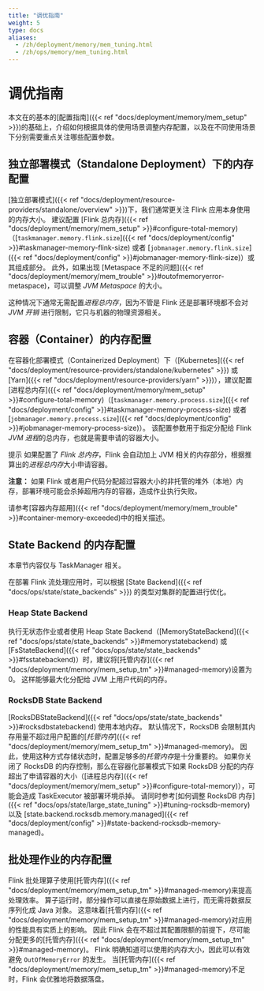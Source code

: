 ```yaml
---
title: "调优指南"
weight: 5
type: docs
aliases:
  - /zh/deployment/memory/mem_tuning.html
  - /zh/ops/memory/mem_tuning.html
---
```

<!--
Licensed to the Apache Software Foundation (ASF) under one
or more contributor license agreements.  See the NOTICE file
distributed with this work for additional information
regarding copyright ownership.  The ASF licenses this file
to you under the Apache License, Version 2.0 (the
"License"); you may not use this file except in compliance
with the License.  You may obtain a copy of the License at

  http://www.apache.org/licenses/LICENSE-2.0

Unless required by applicable law or agreed to in writing,
software distributed under the License is distributed on an
"AS IS" BASIS, WITHOUT WARRANTIES OR CONDITIONS OF ANY
KIND, either express or implied.  See the License for the
specific language governing permissions and limitations
under the License.
-->

# 调优指南

本文在的基本的[配置指南]({{< ref "docs/deployment/memory/mem_setup" >}})的基础上，介绍如何根据具体的使用场景调整内存配置，以及在不同使用场景下分别需要重点关注哪些配置参数。

<a name="configure-memory-for-standalone-deployment" />

## 独立部署模式（Standalone Deployment）下的内存配置

[独立部署模式]({{< ref "docs/deployment/resource-providers/standalone/overview" >}})下，我们通常更关注 Flink 应用本身使用的内存大小。
建议配置 [Flink 总内存]({{< ref "docs/deployment/memory/mem_setup" >}}#configure-total-memory)（[`taskmanager.memory.flink.size`]({{< ref "docs/deployment/config" >}}#taskmanager-memory-flink-size) 或者 [`jobmanager.memory.flink.size`]({{< ref "docs/deployment/config" >}}#jobmanager-memory-flink-size)）或其组成部分。
此外，如果出现 [Metaspace 不足的问题]({{< ref "docs/deployment/memory/mem_trouble" >}}#outofmemoryerror-metaspace)，可以调整 *JVM Metaspace* 的大小。

这种情况下通常无需配置*进程总内存*，因为不管是 Flink 还是部署环境都不会对 *JVM 开销* 进行限制，它只与机器的物理资源相关。

<a name="configure-memory-for-containers" />

## 容器（Container）的内存配置

在容器化部署模式（Containerized Deployment）下（[Kubernetes]({{< ref "docs/deployment/resource-providers/standalone/kubernetes" >}}) 或 [Yarn]({{< ref "docs/deployment/resource-providers/yarn" >}})），建议配置[进程总内存]({{< ref "docs/deployment/memory/mem_setup" >}}#configure-total-memory)（[`taskmanager.memory.process.size`]({{< ref "docs/deployment/config" >}}#taskmanager-memory-process-size) 或者 [`jobmanager.memory.process.size`]({{< ref "docs/deployment/config" >}}#jobmanager-memory-process-size)）。
该配置参数用于指定分配给 Flink *JVM 进程*的总内存，也就是需要申请的容器大小。

<span class="label label-info">提示</span>
如果配置了 *Flink 总内存*，Flink 会自动加上 JVM 相关的内存部分，根据推算出的*进程总内存*大小申请容器。

<div class="alert alert-warning">
  <strong>注意：</strong> 如果 Flink 或者用户代码分配超过容器大小的非托管的堆外（本地）内存，部署环境可能会杀掉超用内存的容器，造成作业执行失败。
</div>

请参考[容器内存超用]({{< ref "docs/deployment/memory/mem_trouble" >}}#container-memory-exceeded)中的相关描述。

<a name="configure-memory-for-state-backends" />

## State Backend 的内存配置

本章节内容仅与 TaskManager 相关。

在部署 Flink 流处理应用时，可以根据 [State Backend]({{< ref "docs/ops/state/state_backends" >}}) 的类型对集群的配置进行优化。

### Heap State Backend

执行无状态作业或者使用 Heap State Backend（[MemoryStateBackend]({{< ref "docs/ops/state/state_backends" >}}#memorystatebackend)
或 [FsStateBackend]({{< ref "docs/ops/state/state_backends" >}}#fsstatebackend)）时，建议将[托管内存]({{< ref "docs/deployment/memory/mem_setup_tm" >}}#managed-memory)设置为 0。
这样能够最大化分配给 JVM 上用户代码的内存。

### RocksDB State Backend

[RocksDBStateBackend]({{< ref "docs/ops/state/state_backends" >}}#rocksdbstatebackend) 使用本地内存。
默认情况下，RocksDB 会限制其内存用量不超过用户配置的[*托管内存*]({{< ref "docs/deployment/memory/mem_setup_tm" >}}#managed-memory)。
因此，使用这种方式存储状态时，配置足够多的*托管内存*是十分重要的。
如果你关闭了 RocksDB 的内存控制，那么在容器化部署模式下如果 RocksDB 分配的内存超出了申请容器的大小（[进程总内存]({{< ref "docs/deployment/memory/mem_setup" >}}#configure-total-memory)），可能会造成 TaskExecutor 被部署环境杀掉。
请同时参考[如何调整 RocksDB 内存]({{< ref "docs/ops/state/large_state_tuning" >}}#tuning-rocksdb-memory)以及 [state.backend.rocksdb.memory.managed]({{< ref "docs/deployment/config" >}}#state-backend-rocksdb-memory-managed)。

<a name="configure-memory-for-batch-jobs" />

## 批处理作业的内存配置

Flink 批处理算子使用[托管内存]({{< ref "docs/deployment/memory/mem_setup_tm" >}}#managed-memory)来提高处理效率。
算子运行时，部分操作可以直接在原始数据上进行，而无需将数据反序列化成 Java 对象。
这意味着[托管内存]({{< ref "docs/deployment/memory/mem_setup_tm" >}}#managed-memory)对应用的性能具有实质上的影响。
因此 Flink 会在不超过其配置限额的前提下，尽可能分配更多的[托管内存]({{< ref "docs/deployment/memory/mem_setup_tm" >}}#managed-memory)。
Flink 明确知道可以使用的内存大小，因此可以有效避免 `OutOfMemoryError` 的发生。
当[托管内存]({{< ref "docs/deployment/memory/mem_setup_tm" >}}#managed-memory)不足时，Flink 会优雅地将数据落盘。

